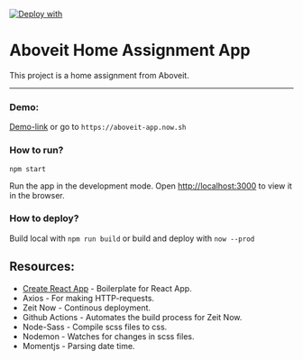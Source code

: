 [![Deploy with <ProductName />](https://zeit.co/button)](https://zeit.co/import/project?template=https://github.com/kudachambwe/aboveit-app)

# Aboveit Home Assignment App

This project is a home assignment from Aboveit. 

----
### Demo: 
[Demo-link](https://aboveit-app.now.sh) or go to `https://aboveit-app.now.sh`

### How to run? 
`npm start`

Run the app in the development mode.
Open [http://localhost:3000](http://localhost:3000) to view it in the browser.


### How to deploy? 
Build local with `npm run build` or build and deploy with `now --prod`

## Resources: 

- [Create React App](https://github.com/facebook/create-react-app) - Boilerplate for React App. 
- Axios - For making HTTP-requests. 
- Zeit Now - Continous deployment.
- Github Actions - Automates the build process for Zeit Now.
- Node-Sass - Compile scss files to css. 
- Nodemon - Watches for changes in scss files. 
- Momentjs - Parsing date time. 